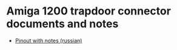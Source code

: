 # Amiga 1200 trapdoor connector documents and notes #

* [Pinout with notes (russian)](pinout_ru.md)
